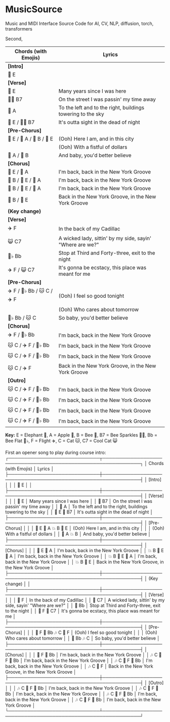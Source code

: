 # MusicSource
Music and MIDI Interface Source Code for AI, CV, NLP, diffusion, torch, transformers

Second,

| Chords (with Emojis)         | Lyrics                                                     |
| ---------------------------- | ---------------------------------------------------------- |
| **[Intro]**                |                                                            |
| 🐘 E                        |                                                            |
| **[Verse]**                |                                                            |
| 🐘 E                        | Many years since I was here                                |
| 🐝✨ B7                    | On the street I was passin' my time away                   |
| 🍎 A                        | To the left and to the right, buildings towering to the sky|
| 🐘 E / 🐝✨ B7              | It's outta sight in the dead of night                      |
| **[Pre-Chorus]**           |                                                            |
| 🐘 E / 🍎 A / 🐝 B / 🐘 E     | (Ooh) Here I am, and in this city                          |
|                            | (Ooh) With a fistful of dollars                           |
| 🍎 A / 🐝 B                | And baby, you'd better believe                             |
| **[Chorus]**               |                                                            |
| 🐘 E / 🍎 A                | I'm back, back in the New York Groove                      |
| 🐝 B / 🐘 E / 🍎 A           | I'm back, back in the New York Groove                      |
| 🐝 B / 🐘 E / 🍎 A           | I'm back, back in the New York Groove                      |
| 🐝 B / 🐘 E                | Back in the New York Groove, in the New York Groove        |
| **(Key change)**           |                                                            |
| **[Verse]**                |                                                            |
| ✈️ F                       | In the back of my Cadillac                                 |
| 😺 C7                      | A wicked lady, sittin' by my side, sayin' "Where are we?"    |
| 🐝♭ Bb                    | Stop at Third and Forty-three, exit to the night           |
| ✈️ F / 😺 C7               | It's gonna be ecstacy, this place was meant for me         |
| **[Pre-Chorus]**           |                                                            |
| ✈️ F / 🐝♭ Bb / 🐱 C / ✈️ F   | (Ooh) I feel so good tonight                              |
|                            | (Ooh) Who cares about tomorrow                           |
| 🐝♭ Bb / 🐱 C              | So baby, you'd better believe                              |
| **[Chorus]**               |                                                            |
| ✈️ F / 🐝♭ Bb              | I'm back, back in the New York Groove                      |
| 🐱 C / ✈️ F / 🐝♭ Bb         | I'm back, back in the New York Groove                      |
| 🐱 C / ✈️ F / 🐝♭ Bb         | I'm back, back in the New York Groove                      |
| 🐱 C / ✈️ F               | Back in the New York Groove, in the New York Groove        |
| **[Outro]**                |                                                            |
| 🐱 C / ✈️ F / 🐝♭ Bb         | I'm back, back in the New York Groove                      |
| 🐱 C / ✈️ F / 🐝♭ Bb         | I'm back, back in the New York Groove                      |
| 🐱 C / ✈️ F / 🐝♭ Bb         | I'm back, back in the New York Groove                      |
| 🐱 C / ✈️ F / 🐝♭ Bb         | I'm back, back in the New York Groove                      |

**Key:** E = Elephant 🐘, A = Apple 🍎, B = Bee 🐝, B7 = Bee Sparkles 🐝✨, Bb = Bee Flat 🐝♭, F = Flight ✈️, C = Cat 🐱, C7 = Cool Cat 😺






First an opener song to play during course intro:
┌─────────────────────────────┬──────────────────────────────────────────────────────────────┐
│     Chords (with Emojis)    │                          Lyrics                              │
├─────────────────────────────┼──────────────────────────────────────────────────────────────┤
│ [Intro]                   │                                                              │
│ 🎸 E                     │                                                              │
├─────────────────────────────┼──────────────────────────────────────────────────────────────┤
│ [Verse]                   │                                                              │
│ 🎸 E                     │ Many years since I was here                                  │
│ 🎷 B7                    │ On the street I was passin' my time away                     │
│ 🎹 A                     │ To the left and to the right, buildings towering to the sky    │
│ 🎸 E   🎷 B7             │ It's outta sight in the dead of night                        │
├─────────────────────────────┼──────────────────────────────────────────────────────────────┤
│ [Pre-Chorus]              │                                                              │
│ 🎸 E   🎹 A   💥 B   🎸 E  │ (Ooh) Here I am, and in this city                            │
│                         │ (Ooh) With a fistful of dollars                             │
│ 🎹 A   💥 B              │ And baby, you'd better believe                               │
├─────────────────────────────┼──────────────────────────────────────────────────────────────┤
│ [Chorus]                  │                                                              │
│ 🎸 E   🎹 A             │ I'm back, back in the New York Groove                        │
│ 💥 B   🎸 E   🎹 A        │ I'm back, back in the New York Groove                        │
│ 💥 B   🎸 E   🎹 A        │ I'm back, back in the New York Groove                        │
│ 💥 B   🎸 E             │ Back in the New York Groove, in the New York Groove          │
├─────────────────────────────┼──────────────────────────────────────────────────────────────┤
│ (Key change)              │                                                              │
├─────────────────────────────┼──────────────────────────────────────────────────────────────┤
│ [Verse]                   │                                                              │
│ 🎺 F                     │ In the back of my Cadillac                                   │
│ 🎻 C7                    │ A wicked lady, sittin' by my side, sayin' "Where are we?"      │
│ 🎼 Bb                    │ Stop at Third and Forty-three, exit to the night             │
│ 🎺 F   🎻 C7             │ It's gonna be ecstacy, this place was meant for me           │
├─────────────────────────────┼──────────────────────────────────────────────────────────────┤
│ [Pre-Chorus]              │                                                              │
│ 🎺 F   🎼 Bb   🎶 C   🎺 F  │ (Ooh) I feel so good tonight                                 │
│                         │ (Ooh) Who cares about tomorrow                              │
│ 🎼 Bb   🎶 C             │ So baby, you'd better believe                                │
├─────────────────────────────┼──────────────────────────────────────────────────────────────┤
│ [Chorus]                  │                                                              │
│ 🎺 F   🎼 Bb             │ I'm back, back in the New York Groove                        │
│ 🎶 C   🎺 F   🎼 Bb       │ I'm back, back in the New York Groove                        │
│ 🎶 C   🎺 F   🎼 Bb       │ I'm back, back in the New York Groove                        │
│ 🎶 C   🎺 F             │ Back in the New York Groove, in the New York Groove          │
├─────────────────────────────┼──────────────────────────────────────────────────────────────┤
│ [Outro]                   │                                                              │
│ 🎶 C   🎺 F   🎼 Bb       │ I'm back, back in the New York Groove                        │
│ 🎶 C   🎺 F   🎼 Bb       │ I'm back, back in the New York Groove                        │
│ 🎶 C   🎺 F   🎼 Bb       │ I'm back, back in the New York Groove                        │
│ 🎶 C   🎺 F   🎼 Bb       │ I'm back, back in the New York Groove                        │
└─────────────────────────────┴──────────────────────────────────────────────────────────────┘
